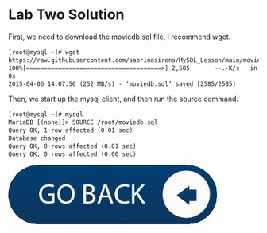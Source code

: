 # Lab Two Solution

First, we need to download the moviedb.sql file, I recommend wget.

    [root@mysql ~]# wget https://raw.githubusercontent.com/sabrinasirens/MySQL_Lesson/main/moviedb.sql
    100%[======================================>] 2,585       --.-K/s   in 0s
    2015-04-06 14:07:56 (252 MB/s) - ‘moviedb.sql’ saved [2585/2585]
  
Then, we start up the mysql client, and then run the source command.

    [root@mysql ~]# mysql
    MariaDB [(none)]> SOURCE /root/moviedb.sql
    Query OK, 1 row affected (0.01 sec)
    Database changed
    Query OK, 0 rows affected (0.01 sec)
    Query OK, 0 rows affected (0.00 sec)

[![continue](./images/back.jpeg)](./5_INSERT_and_SOURCE.md)

